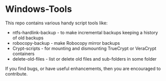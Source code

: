 Windows-Tools
=============

This repo contains various handy script tools like:
* ntfs-hardlink-backup - to make incremental backups keeping a history of old backups
* robocopy-backup - make Robocopy mirror backups
* Crypt-scripts - for mounting and dismounting TrueCrypt or VeraCrypt containers
* delete-old-files - list or delete old files and sub-folders in some folder

If you find bugs, or have useful enhancements, then you are encouraged to contribute.
